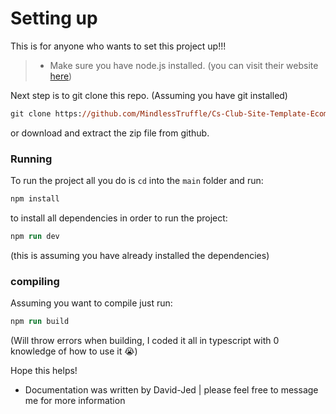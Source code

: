 # Setting up

This is for anyone who wants to set this project up!!!
>
> - Make sure you have node.js installed. (you can visit their website [here](https://nodejs.org/en))

Next step is to git clone this repo. (Assuming you have git installed)

```ps
git clone https://github.com/MindlessTruffle/Cs-Club-Site-Template-Ecom.git
```

or download and extract the zip file from github.

### Running

To run the project all you do is `cd` into the `main` folder and run:

```ps
npm install
```

to install all dependencies
in order to run the project:

```ps
npm run dev
```

(this is assuming you have already installed the dependencies)

### compiling

Assuming you want to compile just run:

```ps
npm run build
```

(Will throw errors when building, I coded it all in typescript with 0 knowledge of how to use it 😭)

Hope this helps!

- Documentation was written by David-Jed | please feel free to message me for more information
